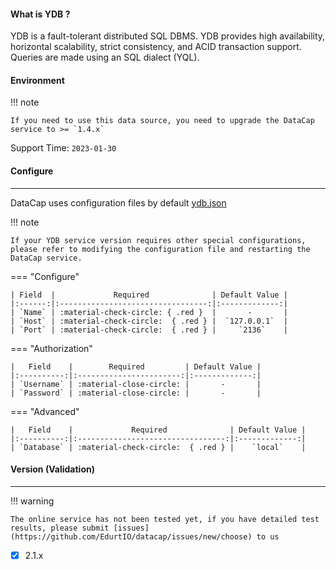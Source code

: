 #### What is YDB ?

YDB is a fault-tolerant distributed SQL DBMS. YDB provides high availability, horizontal scalability, strict consistency, and ACID transaction support. Queries are made using an SQL dialect (YQL).

#### Environment

!!! note

    If you need to use this data source, you need to upgrade the DataCap service to >= `1.4.x`

Support Time: `2023-01-30`

#### Configure

---

DataCap uses configuration files by default [ydb.json](https://github.com/EdurtIO/datacap/blob/develop/server/src/main/etc/conf/plugins/jdbc/ydb.json)

!!! note

    If your YDB service version requires other special configurations, please refer to modifying the configuration file and restarting the DataCap service.

=== "Configure"

    | Field  |             Required              | Default Value |
    |:------:|:---------------------------------:|:-------------:|
    | `Name` | :material-check-circle: { .red }  |       -       |
    | `Host` | :material-check-circle:  { .red } |  `127.0.0.1`  |
    | `Port` | :material-check-circle:  { .red } |     `2136`    |

=== "Authorization"

    |   Field    |        Required         | Default Value |
    |:----------:|:-----------------------:|:-------------:|
    | `Username` | :material-close-circle: |       -       |
    | `Password` | :material-close-circle: |       -       |

=== "Advanced"

    |   Field    |             Required              | Default Value |
    |:----------:|:---------------------------------:|:-------------:|
    | `Database` | :material-check-circle:  { .red } |    `local`    |

#### Version (Validation)

---

!!! warning

    The online service has not been tested yet, if you have detailed test results, please submit [issues](https://github.com/EdurtIO/datacap/issues/new/choose) to us

- [x] 2.1.x
